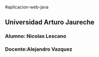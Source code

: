 #aplicacion-web-java
                                    
## Universidad Arturo Jaureche                                    
### Alumno: Nicolas Lescano
### Docente:Alejandro Vazquez

